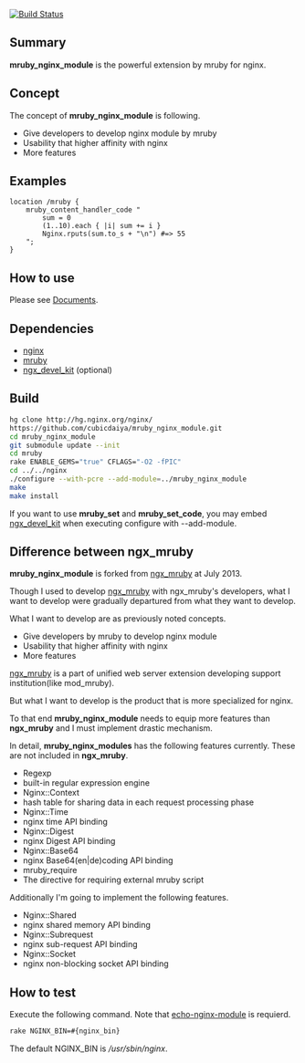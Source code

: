 [![Build Status](https://travis-ci.org/cubicdaiya/mruby_nginx_module.png?branch=master)](https://travis-ci.org/cubicdaiya/mruby_nginx_module)

## Summary

**mruby_nginx_module** is the powerful extension by mruby for nginx.

## Concept

The concept of **mruby_nginx_module** is following.

 * Give developers to develop nginx module by mruby
 * Usability that higher affinity with nginx
 * More features

## Examples

```nginx
location /mruby {
    mruby_content_handler_code "
        sum = 0
        (1..10).each { |i| sum += i }
        Nginx.rputs(sum.to_s + "\n") #=> 55
    ";
}
```

## How to use

Please see [Documents](http://cubicdaiya.github.io/mruby_nginx_module/).

## Dependencies

  - [nginx](http://nginx.org/)
  - [mruby](https://github.com/mruby/mruby)
  - [ngx_devel_kit](https://github.com/simpl/ngx_devel_kit) (optional)

## Build

```sh
hg clone http://hg.nginx.org/nginx/
https://github.com/cubicdaiya/mruby_nginx_module.git
cd mruby_nginx_module
git submodule update --init
cd mruby
rake ENABLE_GEMS="true" CFLAGS="-O2 -fPIC"
cd ../../nginx
./configure --with-pcre --add-module=../mruby_nginx_module
make
make install
```

If you want to use **mruby_set** and **mruby_set_code**, you may embed [ngx_devel_kit](https://github.com/simpl/ngx_devel_kit) when executing configure with --add-module.


## Difference between ngx_mruby

**mruby_nginx_module** is forked from [ngx_mruby](https://github.com/matsumoto-r/ngx_mruby) at July 2013.


Though I used to develop [ngx_mruby](https://github.com/matsumoto-r/ngx_mruby) with ngx_mruby's developers,
what I want to develop were gradually departured from what they want to develop.

What I want to develop are as previously noted concepts.

 * Give developers by mruby to develop nginx module
 * Usability that higher affinity with nginx
 * More features

[ngx_mruby](https://github.com/matsumoto-r/ngx_mruby) is a part of unified web server extension developing support institution(like mod_mruby).


But what I want to develop is the product that is more specialized for nginx. 


To that end **mruby_nginx_module** needs to equip more features than **ngx_mruby** and I must implement drastic mechanism.

In detail, **mruby_nginx_modules** has the following features currently. These are not included in **ngx_mruby**.

 * Regexp
  * built-in regular expression engine
 * Nginx::Context
  * hash table for sharing data in each request processing phase
 * Nginx::Time
  * nginx time API binding 
 * Nginx::Digest
  * nginx Digest API binding 
 * Nginx::Base64
  * nginx Base64(en|de)coding API binding 
 * mruby_require
  * The directive for requiring external mruby script

Additionally I'm going to implement the following features.

 * Nginx::Shared
  * nginx shared memory API binding
 * Nginx::Subrequest
  * nginx sub-request API binding
 * Nginx::Socket
  * nginx non-blocking socket API binding

## How to test

Execute the following command. Note that [echo-nginx-module](https://github.com/agentzh/echo-nginx-module) is requierd.

```sh
rake NGINX_BIN=#{nginx_bin}
```

The default NGINX_BIN is */usr/sbin/nginx*.
